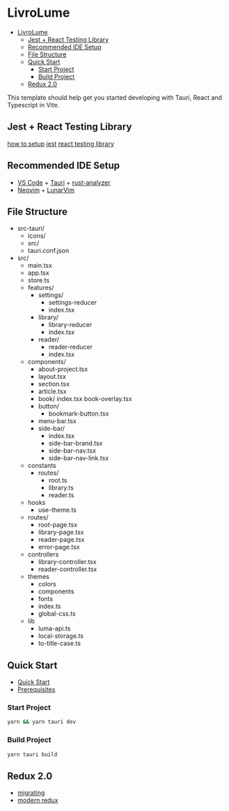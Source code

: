 # LivroLume

<!--toc:start-->

- [LivroLume](#livrolume)
  - [Jest + React Testing Library](#jest-react-testing-library)
  - [Recommended IDE Setup](#recommended-ide-setup)
  - [File Structure](#file-structure)
  - [Quick Start](#quick-start)
    - [Start Project](#start-project)
    - [Build Project](#build-project)
  - [Redux 2.0](#redux-20)
  <!--toc:end-->

This template should help get you started developing with Tauri, React and
Typescript in Vite.

## Jest + React Testing Library

[how to setup](https://zaferayan.medium.com/how-to-setup-jest-and-react-testing-library-in-vite-project-2600f2d04bdd)
[jest](https://jestjs.io/docs/getting-started)
[react testing library](https://testing-library.com/docs/react-testing-library/example-intro/)

## Recommended IDE Setup

- [VS Code](https://code.visualstudio.com/) + [Tauri](https://marketplace.visualstudio.com/items?itemName=tauri-apps.tauri-vscode) + [rust-analyzer](https://marketplace.visualstudio.com/items?itemName=rust-lang.rust-analyzer)
- [Neovim](https://neovim.io/) + [LunarVim](https://www.lunarvim.org/)

## File Structure

- src-tauri/
  - icons/
  - src/
  - tauri.conf.json
- src/
  - main.tsx
  - app.tsx
  - store.ts
  - features/
    - settings/
      - settings-reducer
      - index.tsx
    - library/
      - library-reducer
      - index.tsx
    - reader/
      - reader-reducer
      - index.tsx
  - components/
    - about-project.tsx
    - layout.tsx
    - section.tsx
    - article.tsx
    - book/
        index.tsx
        book-overlay.tsx
    - button/
      - bookmark-button.tsx
    - menu-bar.tsx
    - side-bar/
      - index.tsx
      - side-bar-brand.tsx
      - side-bar-nav.tsx
      - side-bar-nav-link.tsx
  - constants
    - routes/
      - root.ts
      - library.ts
      - reader.ts
  - hooks
    - use-theme.ts
  - routes/
    - root-page.tsx
    - library-page.tsx
    - reader-page.tsx
    - error-page.tsx
  - controllers
    - library-controller.tsx
    - reader-controller.tsx
  - themes
    - colors
    - components
    - fonts
    - index.ts
    - global-css.ts
  - lib
    - luma-api.ts
    - local-storage.ts
    - to-title-case.ts

## Quick Start

- [Quick Start](https://tauri.app/v1/guides/getting-started/setup/)
- [Prerequisites](https://tauri.app/v1/guides/getting-started/prerequisites)

### Start Project

```bash
yarn && yarn tauri dev
```

### Build Project

```bash
yarn tauri build
```

## Redux 2.0

- [migrating](https://github.com/reduxjs/redux-toolkit/blob/master/docs/usage/migrating-rtk-2.md)
- [modern redux](https://github.com/reduxjs/redux-toolkit/blob/master/docs/usage/migrating-to-modern-redux.mdx)
